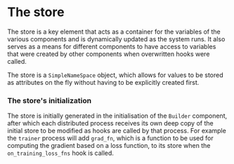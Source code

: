 # The store



The store is a key element that acts as a container for the variables of the various components and is dynamically updated as the system runs. It also serves as a means for different components to have access to variables that were created by other components when overwritten hooks were called.

The store is a `SimpleNameSpace` object, which allows for values to be stored as attributes on the fly without having to be explicitly created first.
### The store's initialization
The store is initially generated in the initialisation of the `Builder` component, after which each distributed process receives its own deep copy of the initial store to be modified as hooks are called by that process. For example the `trainer` process will add `grad_fn`, which is a function to be used for computing the gradient based on a loss function, to its store when the `on_training_loss_fns` hook is called.
